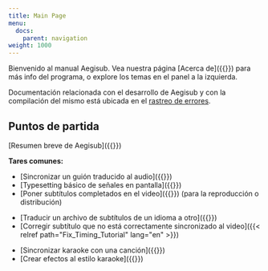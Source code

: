 ```yaml
---
title: Main Page
menu:
  docs:
    parent: navigation
weight: 1000
---
```


Bienvenido al manual Aegisub. Vea nuestra página [Acerca de]({{<relref path="About">}}) para más info del programa, o explore los temas en el panel a la izquierda.

Documentación relacionada con el desarrollo de Aegisub y con la compilación del mismo está ubicada en el [rastreo de errores](https://github.com/Aegisub/Aegisub/issues).

## Puntos de partida

[Resumen breve de Aegisub]({{<relref path="Overview">}})

**Tares comunes:**

- [Sincronizar un guión traducido al audio]({{<relref path="Audio">}})
- [Typesetting básico de señales en pantalla]({{<relref path="Tutorials#visualtypesetting" lang="en">}})
- [Poner subtítulos completados en el video]({{<relref path="Attaching_subtitles_to_video" lang="en">}}) (para la reproducción o distribución)

<!-- -->

- [Traducir un archivo de subtítulos de un idioma a otro]({{<relref path="Translation_Assistant" lang="en">}})
- [Corregir subtítulo que no está correctamente sincronizado al video]({{< relref path="Fix_Timing_Tutorial" lang="en" >}})

<!-- -->

- [Sincronizar karaoke con una canción]({{<relref path="Tutorials#karaoketiming" lang="en">}})
- [Crear efectos al estilo karaoke]({{<relref path="Automation/Karaoke_Templater/Tutorial_1" lang="en">}})
